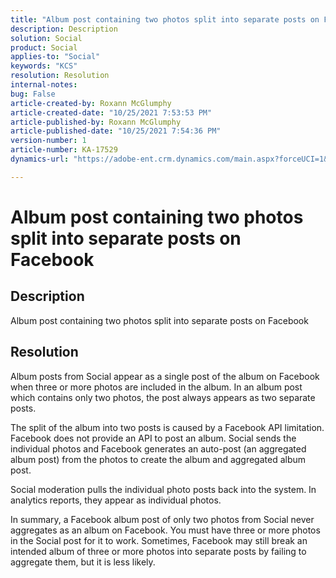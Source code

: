 ```yaml
---
title: "Album post containing two photos split into separate posts on Facebook"
description: Description
solution: Social
product: Social
applies-to: "Social"
keywords: "KCS"
resolution: Resolution
internal-notes: 
bug: False
article-created-by: Roxann McGlumphy
article-created-date: "10/25/2021 7:53:53 PM"
article-published-by: Roxann McGlumphy
article-published-date: "10/25/2021 7:54:36 PM"
version-number: 1
article-number: KA-17529
dynamics-url: "https://adobe-ent.crm.dynamics.com/main.aspx?forceUCI=1&pagetype=entityrecord&etn=knowledgearticle&id=1b947846-cd35-ec11-b6e6-000d3a3485ea"

---
```

# Album post containing two photos split into separate posts on Facebook

## Description

Album post containing two photos split into separate posts on Facebook

## Resolution


Album posts from Social appear as a single post of the album on Facebook when three or more photos are included in the album. In an album post which contains only two photos, the post always appears as two separate posts.

The split of the album into two posts is caused by a Facebook API limitation. Facebook does not provide an API to post an album. Social sends the individual photos and Facebook generates an auto-post (an aggregated album post) from the photos to create the album and aggregated album post.

Social moderation pulls the individual photo posts back into the system. In analytics reports, they appear as individual photos.

In summary, a Facebook album post of only two photos from Social never aggregates as an album on Facebook. You must have three or more photos in the Social post for it to work. Sometimes, Facebook may still break an intended album of three or more photos into separate posts by failing to aggregate them, but it is less likely.

